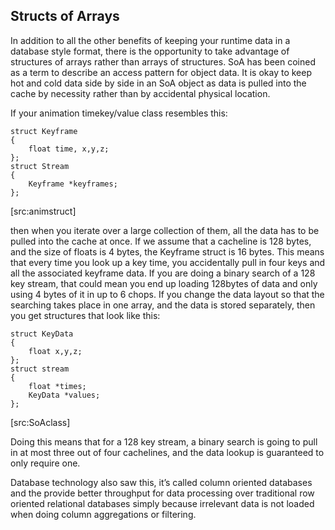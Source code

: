Structs of Arrays
-----------------

In addition to all the other benefits of keeping your runtime data in a
database style format, there is the opportunity to take advantage of
structures of arrays rather than arrays of structures. SoA has been
coined as a term to describe an access pattern for object data. It is
okay to keep hot and cold data side by side in an SoA object as data is
pulled into the cache by necessity rather than by accidental physical
location.

If your animation timekey/value class resembles this:

    struct Keyframe
    {
        float time, x,y,z;
    };
    struct Stream
    {
        Keyframe *keyframes;
    };

[src:animstruct]

then when you iterate over a large collection of them, all the data has
to be pulled into the cache at once. If we assume that a cacheline is
128 bytes, and the size of floats is 4 bytes, the Keyframe struct is 16
bytes. This means that every time you look up a key time, you
accidentally pull in four keys and all the associated keyframe data. If
you are doing a binary search of a 128 key stream, that could mean you
end up loading 128bytes of data and only using 4 bytes of it in up to 6
chops. If you change the data layout so that the searching takes place
in one array, and the data is stored separately, then you get structures
that look like this:

~~~~ {caption="struct" of="" arrays=""}
struct KeyData
{
    float x,y,z;
};
struct stream
{
    float *times;
    KeyData *values;
};
~~~~

[src:SoAclass]

Doing this means that for a 128 key stream, a binary search is going to
pull in at most three out of four cachelines, and the data lookup is
guaranteed to only require one.

Database technology also saw this, it’s called column oriented databases
and the provide better throughput for data processing over traditional
row oriented relational databases simply because irrelevant data is not
loaded when doing column aggregations or filtering.

